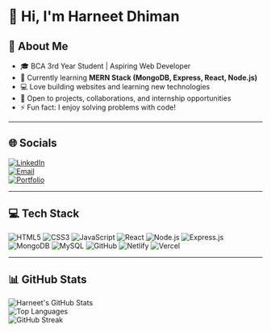 # 👋 Hi, I'm Harneet Dhiman  

## 🚀 About Me
- 🎓 BCA 3rd Year Student | Aspiring Web Developer  
- 🌱 Currently learning **MERN Stack (MongoDB, Express, React, Node.js)**  
- 💻 Love building websites and learning new technologies  
- 🤝 Open to projects, collaborations, and internship opportunities  
- ⚡ Fun fact: I enjoy solving problems with code!  

---

## 🌐 Socials
[![LinkedIn](https://img.shields.io/badge/LinkedIn-blue?style=for-the-badge&logo=linkedin&logoColor=white)](https://www.linkedin.com/in/harneet-kaur-b17576292/)  
[![Email](https://img.shields.io/badge/Email-red?style=for-the-badge&logo=gmail&logoColor=white)](mailto:harneetdhiman3@gmail.com)  
[![Portfolio](https://img.shields.io/badge/Portfolio-000?style=for-the-badge&logo=vercel&logoColor=white)](https://lnkd.in/ekdeS9xF)  

---

## 💻 Tech Stack
![HTML5](https://img.shields.io/badge/HTML5-orange?style=for-the-badge&logo=html5&logoColor=white)
![CSS3](https://img.shields.io/badge/CSS3-blue?style=for-the-badge&logo=css3&logoColor=white)
![JavaScript](https://img.shields.io/badge/JavaScript-yellow?style=for-the-badge&logo=javascript&logoColor=black)
![React](https://img.shields.io/badge/React-20232a?style=for-the-badge&logo=react&logoColor=61DAFB)
![Node.js](https://img.shields.io/badge/Node.js-339933?style=for-the-badge&logo=node.js&logoColor=white)
![Express.js](https://img.shields.io/badge/Express.js-000?style=for-the-badge&logo=express&logoColor=white)
![MongoDB](https://img.shields.io/badge/MongoDB-4EA94B?style=for-the-badge&logo=mongodb&logoColor=white)
![MySQL](https://img.shields.io/badge/MySQL-4479A1?style=for-the-badge&logo=mysql&logoColor=white)
![GitHub](https://img.shields.io/badge/GitHub-000?style=for-the-badge&logo=github&logoColor=white)
![Netlify](https://img.shields.io/badge/Netlify-00C7B7?style=for-the-badge&logo=netlify&logoColor=white)
![Vercel](https://img.shields.io/badge/Vercel-000?style=for-the-badge&logo=vercel&logoColor=white)

---

## 📊 GitHub Stats
![Harneet's GitHub Stats](https://github-readme-stats.vercel.app/api?username=HarneetDhiman&show_icons=true&theme=tokyonight)  
![Top Languages](https://github-readme-stats.vercel.app/api/top-langs/?username=HarneetDhiman&layout=compact&theme=tokyonight)  
![GitHub Streak](https://github-readme-streak-stats.herokuapp.com/?user=HarneetDhiman&theme=tokyonight)
